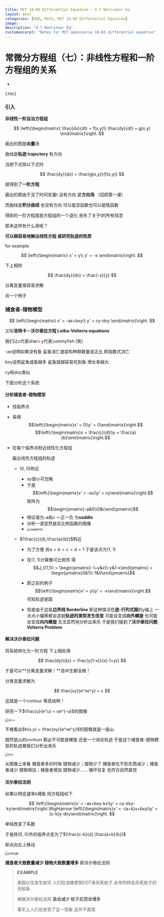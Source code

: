 ```yaml
---
title: MIT 18.06 Differential Equation - 4.7 Nonlinear Eq
layout: post
categories: [ODE, Math, MIT 18.06 Differential Equation]
image: 
description: "4.7 Nonlinear Eq"
customexcerpt: "Notes for MIT opencourse 18.03 differential equation"
---
```



# 常微分方程组（七）：非线性方程和一阶方程组的关系

* 
{:toc}


### 引入

**非线性一阶自治方程组**

$$
\left\{\begin{matrix}
\frac{dx}{dt} = f(x,y)\\ 
\frac{dy}{dt} = g(x,y)
\end{matrix}\right.
$$

画出的图是**向量**场

曲线是**轨迹 trajectory** 有方向

当把下式除以下式时

$$
\frac{dy}{dx} = \frac{g(x,y)}{f(x,y)}
$$

就得到了**一阶方程**

画出的图由于没了时间变量t 没有方向 是**方向场** （回顾第一课）

而曲线是**积分曲线** 也没有方向 可以是显函数也可以是隐函数

得到的一阶方程就是方程组的一个退化 丧失了关于t的所有信息

那末这样有什么用呢？

**可以跟容易地解出线性方程 或研究轨迹的性质**

for example

$$
\left\{\begin{matrix}
x' = y\\ 
y' = -x
\end{matrix}\right.
$$

下上相除

$$
\frac{dy}{dx} = \frac{-x}{y}
$$

分离变量很容易求解

另一个例子

### 捕食者-猎物模型

$$
\left\{\begin{matrix}
x' = -ax+bxy\\ 
y' = cy-dxy
\end{matrix}\right.
$$

又叫**洛特卡－沃尔泰拉方程 Lotka-Volterra equations**

我们让x代表shar<font color = red>x</font>   y代表<font color = red>y</font>ummyfish (笑)

-ax说明如果没有鱼 鲨鱼消亡速度和种群数量成正比 即指数式消亡

bxy说明鲨鱼或鱼越多 鲨鱼就越容易吃到鱼 增长率越大

cy和dxy类似

 下面分析这个系统

#### 分析捕食者-猎物模型

- 找临界点
  
- 易得
  $$\left\{\begin{matrix}x' = 0\\y' = 0\end{matrix}\right.$$   $$\left\{\begin{matrix}x = \frac{c}{d}\\y = \frac{a}{b}\end{matrix}\right.$$
  
- 在每个临界点附近线性化方程组

  画出线性方程组的轨迹

  - (0, 0)附近

    - xy很小可忽略
    - 于是$$\left\{\begin{matrix}x' = -ax\\y' = cy\end{matrix}\right.$$ 矩阵为$$\begin{pmatrix}-a&0\\0&c\end{pmatrix}$$
    - 特征值为-a和c 一正一负 为**saddle**
    - 分析一波显然是反比例函数的图像
    - <img src="\assets\img\MIT18.06\1stODE_system\saddle00.png" alt="saddle00" style="zoom: 67%;" />

  - $(\frac{c}{d},\frac{a}{b})$附近

    - 为了方便 另$a = b = c = d = 1$ 于是该点为(1, 1)
    - 在(1, 1)计算雅可比矩阵 得$$J_{(1,1)} = \begin{pmatrix}-1+y&x\\-y&1-x\end{pmatrix} = \begin{pmatrix}0&1\\-1&0\end{pmatrix}$$

    - 即之前的例子 $$\left\{\begin{matrix}x' = y\\y' = -x\end{matrix}\right.$$ 可知轨迹是圆
    - 但是由于这是**边界线 Borderline** 即这种情况在**迹-行列式图**的y轴上 一点点小偏移都会造就**轨迹的类型发生改变** 可能会变成**向外螺旋** 也可能会变成**向内螺旋** 无法显然地分析出来乐 于是我们碰到了**沃尔泰拉问题 Volterra Problem**

#### 解决沃尔泰拉问题

将系统转化为一阶方程 下上相处得

$$
\frac{dy}{dx} = \frac{y(1-x)}{x(-1+y)}
$$

于是可以**分离变量求解！**高中生都会做！

分类变量求解为

$$
\frac{xy}{e^xe^y} = c
$$

这就是一个contour 等高线啊！

研究一下$\frac{u}{e^u} = ue^{-u}$的图像

<img src="\assets\img\MIT18.06\1stODE_system\ue-u.png" alt="ue-u" style="zoom:67%;" />

不难看出$h(x,y) = \frac{xy}{e^xe^y}$的图像就是一座山

既然是山的contuor 那必不可能是螺旋 还是一个闭合轨迹 于是这个捕食者-猎物模型的轨迹被我们分析出来乐

<img src="\assets\img\MIT18.06\1stODE_system\vvv.png" alt="vvv" style="zoom:67%;" />

从图像上来看 捕食者多的时候 猎物减少；猎物少了 捕食者吃不到东西减少；捕食者减少 猎物增加；捕食者增加 猎物减少...... 循环往复 也符合自然直觉

#### 沃尔泰拉法则

如果以特定速率k捕鱼 则方程组如下

$$
\left\{\begin{matrix}x' = -ax+bxy-kx\\y' = cy-dxy-ky\end{matrix}\right.\Rightarrow \left\{\begin{matrix}x' = -(a+k)x+bxy\\y' = (c-k)y-dxy\end{matrix}\right.
$$

单纯改变了系数

于是除(0, 0)外的临界点变为了$(\frac{c-k}{d},\frac{a+k}{b})$

即点向左上移动

<img src="\assets\img\MIT18.06\1stODE_system\change.png" alt="change" style="zoom:67%;" />

**捕食者大致数量减少 猎物大致数量增多** 即沃尔泰拉法则

> **EXAMPLE**
>
> 美国以往发生蚊灾 人们往池塘里倒DDT来杀死蚊子 此举同样会杀死蚊子的天敌鱼
>
> 根据沃尔泰拉法则 **鱼会减少 蚊子反而会增多**
>
> 事实上人们也发现了这一现象 这并不直观